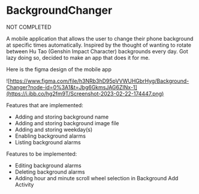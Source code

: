 # BackgroundChanger
NOT COMPLETED

A mobile application that allows the user to change their phone background at specific times automatically.
Inspired by the thought of wanting to rotate between Hu Tao (Genshin Impact Character) backgrounds every day. 
Got lazy doing so, decided to make an app that does it for me.

Here is the figma design of the mobile app

![https://www.figma.com/file/h3NRb3hD95pVVWUHGbrHyg/Background-Changer?node-id=0%3A1&t=Jbg6GkmsJAG6ZINx-1](https://i.ibb.co/hg2fm9T/Screenshot-2023-02-22-174447.png)

Features that are implemented:
- Adding and storing background name
- Adding and storing background image file
- Adding and storing weekday(s) 
- Enabling background alarms
- Listing background alarms

Features to be implemented:
- Editing background alarms
- Deleting background alarms
- Adding hour and minute scroll wheel selection in Background Add Activity

